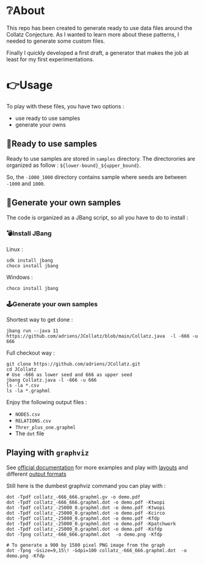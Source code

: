 # ❔About

This repo has been created to generate ready to use data files around the Collatz Conjecture. As I
wanted to learn more about these patterns, I needed to generate some custom files.

Finally I quickly developed a first draft, a generator that makes the job at least for my first experimentations.

# 👉Usage

To play with these files, you have two options :

- use ready to use samples
- generate your owns

## 📂Ready to use samples

Ready to use samples are stored in `samples` directory. The directorories are organized
as follow : `${lower-bound}_${upper_bound}`.

So, the `-1000_1000` directory contains sample where seeds are between `-1000` and `1000`.

## 🚀Generate your own samples

The code is organized as a JBang script, so all you have to do to install :

### 💣Install JBang

Linux :

```
sdk install jbang
choco install jbang
```

Windows :

```
choco install jbang
```
### 🕹️Generate your own samples

Shortest way to get done :

```
jbang run --java 11 https://github.com/adriens/JCollatz/blob/main/Collatz.java  -l -666 -u 666
```

Full checkout way :

```shell
git clone https://github.com/adriens/JCollatz.git
cd JCollatz
# Use -666 as lower seed and 666 as upper seed
jbang Collatz.java -l -666 -u 666
ls -la *.csv
ls -la *.graphml
```

Enjoy the following output files :

- `NODES.csv`
- `RELATIONS.csv`
- `Threr_plus_one.graphml`
- The `dot` file

## Playing with `graphviz`

See [official documentation](https://graphviz.org/doc/info/command.html) for more examples
and play with [layouts](https://graphviz.org/docs/layouts/) and different [output formats](https://graphviz.org/docs/outputs/)

Still here is the dumbest graphviz command you can play with :


```
dot -Tpdf collatz_-666_666.graphml.gv -o demo.pdf
dot -Tpdf collatz_-666_666.graphml.dot -o demo.pdf -Ktwopi
dot -Tpdf collatz_-25000_0.graphml.dot -o demo.pdf -Ktwopi
dot -Tpdf collatz_-25000_0.graphml.dot -o demo.pdf -Kcirco
dot -Tpdf collatz_-25000_0.graphml.dot -o demo.pdf -Kfdp
dot -Tpdf collatz_-25000_0.graphml.dot -o demo.pdf -Kpatchwork
dot -Tpdf collatz_-25000_0.graphml.dot -o demo.pdf -Ksfdp
dot -Tpng collatz_-666_666.graphml.dot  -o demo.png -Kfdp

# To generate a 900 by 1500 pixel PNG image from the graph
dot -Tpng -Gsize=9,15\! -Gdpi=100 collatz_-666_666.graphml.dot  -o demo.png -Kfdp
```
